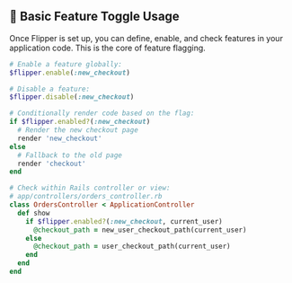 ## 🚀 Basic Feature Toggle Usage
Once Flipper is set up, you can define, enable, and check features in your application code. This is the core of feature flagging.

```ruby
# Enable a feature globally:
$flipper.enable(:new_checkout)

# Disable a feature:
$flipper.disable(:new_checkout)

# Conditionally render code based on the flag:
if $flipper.enabled?(:new_checkout)
  # Render the new checkout page
  render 'new_checkout'
else
  # Fallback to the old page
  render 'checkout'
end

# Check within Rails controller or view:
# app/controllers/orders_controller.rb
class OrdersController < ApplicationController
  def show
    if $flipper.enabled?(:new_checkout, current_user)
      @checkout_path = new_user_checkout_path(current_user)
    else
      @checkout_path = user_checkout_path(current_user)
    end
  end
end
```